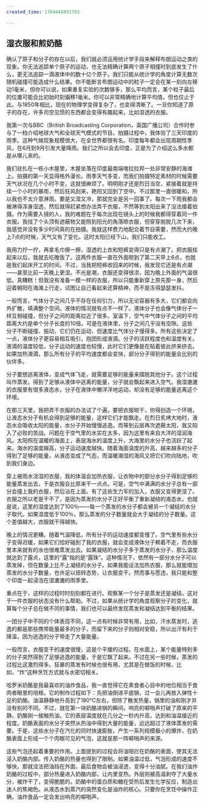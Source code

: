 ```yaml
---
created_time: 1704448891765

---
```

## 湿衣服和煎奶酪

确认了原子和分子的存在以后，我们就必须运用统计学手段来解释布朗运动之类的现象。你无法追踪单个原子的运动，也无法精确计算两个原子相撞时到底发生了什么，更无法追踪一滴液体中的数十亿个原子。我们只能从统计学的角度计算无数次随机碰撞可能造成什么结果。你不能断言布朗运动中的粒子一定会在某一刻向左移动1毫米，但你可以说，如果重复实验的次数够多，那么平均而言，某个粒子最后的位置可能会比初始时刻偏移1毫米。你可以非常精确地计算平均值，但也仅止于此。与1850年相比，现在的物理学变得复杂了，也变得清晰了。一旦你知道了原子的存在，许多司空见惯的东西都会变得有趣起来，比如湿透的衣服。

我第一次与BBC（British Broadcasting Corporation，英国广播公司）合作时参与了一档介绍地球大气和全球天气模式的节目。拍摄过程中，我体验了三天印度的雨季。这种气候现象规模很大，在全世界都很有名。印度每年都会出现周期性季风，在6月到9月引发大量降雨。我们之所以会去印度，正是为了介绍这么多水都是从哪儿来的。

我们驻扎在一栋小木屋里，木屋坐落在印度最南端喀拉拉邦一处非常安静的海滩上。拍摄的第一天显得格外漫长。雨季天气多变，而我们拍摄特定素材的时候需要天气状况在几个小时不变，这就很麻烦了。明明刚才还是烈日当空，紧接着就是持续一个小时的暴雨，然后狂风刮来，艳阳又回到了空中。不过那里一直很暖和，所以我也不太介意淋雨。要是又湿又冷，那就完全是另一回事了。每次一下雨我都会被淋得浑身湿透，然后就得赶紧想办法弄干衣服，不然等到太阳出来了没法接着拍摄。作为需要入镜的人，我的难题在于每次出现在镜头上的时候我都得穿着同一件衣服。我找了个头顶有遮蔽物又能照到阳光的角落晾衣服，但穿穿脱脱几次下来，我感觉并没有多少时间真的在拍摄。我就这样费力地配合着节目需要，然而大约晚上7点的时候，天气又有了变化。这时太阳已经下山，我们只能收工。

我用力拧一拧，再拿毛巾擦一擦，湿透的上衣和短裤变得只是有点潮了。把衣服挂起来以后，我就去吃晚饭了。这两件衣服一直在外面晾到了第二天早上6点，也就是我们起床开工的时间。不过，当我把短裤收回来的时候，我发现它还是有点潮——甚至比前一天晚上更湿。不光是潮，衣服还变得很凉，因为晚上外面的气温很低。真糟糕！但我没有准备一模一样的衣服，所以只能重新穿上原先那一身，然后迎着朝阳在海滩上行走，试图让自己看起来还算精神，而不是冻得瑟瑟发抖。

一般而言，气体分子之间几乎不存在任何引力，所以无论容器有多大，它们都会向外扩散，填满整个空间。液体的情况就有点不一样了。液体分子也会像气体分子一样互相碰撞，但分子之间的距离拉近了很多。室温下，空气中气体分子之间的平均距离大约是单个分子长度的10倍。可是在液体里，分子之间几乎没有空隙。这些分子不断碰撞、振动，它们仍在运动，但速度比气体分子慢得多。所有这些决定了一点，液体分子更容易相互吸引，抱团形成液滴。分子的活跃程度也和温度有关。液滴的温度较低，分子运动的速度也较慢，此时它们更像是在贴着彼此挤来挤去。如果加热液滴，那么所有分子的平均速度都会变快，部分分子得到的能量会比别的伙伴多。

分子要想逃离液体，变成气体飞走，就需要足够的能量来摆脱其他分子。这个过程叫作蒸发。得到了足够从液体中逃离的能量，分子就会飘起来进入空气。我湿漉漉的衣服里有很多液态水，分子在液体中懒洋洋地运动，却没有足够的能量逃离这个环境。

在那三天里，我把弄干衣服的办法试了个遍。要把衣服晾干，你得创造一个环境，让液态水分子有机会得到足够的能量，这样它们才能飘走。在烈日炙烤大地时，液态水会吸收太阳的能量，水分子开始慢慢逃逸。而等到云层再次遮蔽太阳，我又陷入了必败的苦战。问题在于空气里的水实在太多，因为这里有来自大洋的湿润海风。太阳照在温暖的海面上，表层海水的温度上升，大海里的水分子也活跃了起来。海水的温度越高，分子运动速度越快。随着海面温度的升高，越来越多的分子得到了足够的能量，从液态变成了气态，而温暖潮湿的海风又把它们吹向陆地，吹到我们身边。

穿上被雨水浇湿的衣服，我的体温会加热衣服，让衣物中的部分水分子得到足够的能量蒸发出去，于是衣服会比原来干一点点。可是，空气中满满的水分子总有一部分会撞上我的衣服，然后沾在上面。有了这些生力军的加入，衣服又变得更湿了。衣服之所以老是干不了，是因为蒸发的水分子正好平衡了重新凝结的液态水。也就是说，这里的湿度达到了100％——每一个蒸发的水分子都会被另一个凝结的水分子取代。如果湿度低于100％，那么蒸发的分子数量就会大于凝结的分子数量。这个差值越大，衣服就干得越快。

晚上的情况更糟。随着气温降低，所有分子的运动速度都变慢了。空气里有些水分子变得迟缓，如果它们恰好碰到了我的衣服，就会变成液体分子赖着不走，而衣服里本来就有的水也很难蒸发出去。如果凝结的水分子多于蒸发的水分子，那么温度就达到了露点，这里的“露”指的是“露珠”。这种情况下，依然有一部分水分子可以蒸发掉，但在数量上比不上凝结的水分子。如果我能设法加热衣服，那么就能增加蒸发的水分子数量，也许足以扭转态势，让衣服变干。然而事与愿违，我只能和整个印度一起浸泡在湿漉漉的雨季里。

重点在于，这样的过程时时刻刻都在进行。观察某一个分子是蒸发还是凝结，这对于一件衣服的状态没有什么帮助。不过，如果从统计学的角度观察分子的变化，就算每个分子总在做不同的事情，我们也可以最终发现蒸发和凝结达到平衡的结果。

一团分子中不同的个体表现不同，这一点有时候非常有用，比如，汗水蒸发时，逃逸的都是那些携带能量最多的分子，而留下来的分子则相对安稳，所以出汗有利于降温，因为逃逸的分子带走了大量能量。

一般而言，衣服变干的速度很慢，这是个平缓的过程。在水面上，某个能量特别多的分子突然得到了足够逃逸的能量，于是它飘了起来。不过在另一些时候，蒸发的过程比这激烈得多。狂暴的蒸发有时候也很有用，尤其是在做饭的时候，比如，“炸”这种烹饪方式就与水密切相关。

哈罗米奶酪是我最喜欢的油炸食品，我一直觉得它在素食者心目中的地位相当于食肉者眼里的培根。它的制作过程如下：先把油倒进平底锅，过一会儿再放入弹性十足的奶酪。油温静静地升高到了180℃左右，但除了散发热量，锅里的油和刚才并没有别的不同。不过，就在第一块奶酪进锅的瞬间，响亮的噼啪声打破了原来的平静。奶酪刚一接触热油，它的表层温度就在几分之一秒内升高，达到和油温接近的程度。奶酪表面的水分子突然从热油中得到大量的能量，远远超过了液体蒸发的需要。于是，这些水分子在汽化的同时快速膨胀，产生一系列规模极小的爆炸，在奶酪表面上形成一个个肉眼可见的气泡，这就是那一阵噼啪声的来源。

这些气泡还起着重要的作用。上面提到的过程会将油阻拦在奶酪的表面，使其无法浸入奶酪内部。传入奶酪的热量也得到了限制。如果油温过低，气泡形成的速度不够快，那就没法把油挡在外面，最后食物会被油浸透，变得十分油腻。在我们油炸奶酪的过程中，部分热量进入奶酪内部，让内里变热。外层则被高温剥夺了大量水分，被炸干了，变得脆脆的。奶酪中的蛋白质和糖在受热后发生化学反应，制造出迷人的焦褐色。从液态水到蒸汽的突然变化是油炸的核心。只要你在烹饪中操作正确，油炸食品一定会发出响亮的噼啪声。